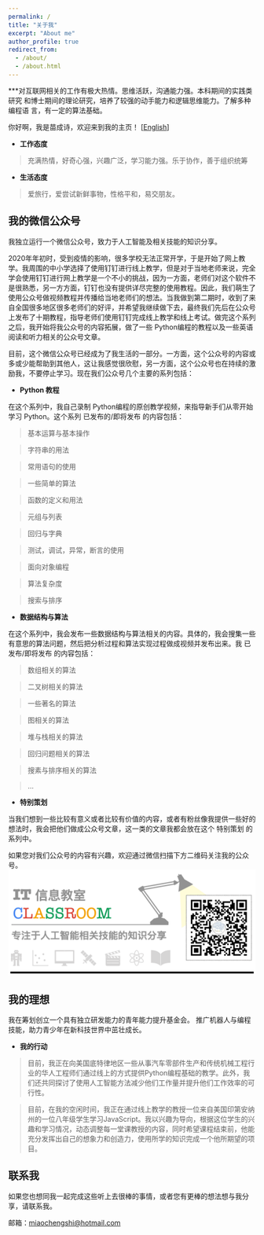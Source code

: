 ```yaml
---
permalink: /
title: "关于我"
excerpt: "About me"
author_profile: true
redirect_from: 
  - /about/
  - /about.html
---
```


***对互联网相关的工作有极大热情。思维活跃，沟通能力强。本科期间的实践类研究 和博士期间的理论研究，培养了较强的动手能力和逻辑思维能力。了解多种编程语 言，有一定的算法基础。

你好啊，我是苗成诗，欢迎来到我的主页！ [[English](https://miaochengshi.github.io)]

- **工作态度** 
> 充满热情，好奇心强，兴趣广泛，学习能力强。乐于协作，善于组织统筹

- **生活态度** 
> 爱旅行，爱尝试新鲜事物，性格平和，易交朋友。

## 我的微信公众号
我独立运行一个微信公众号，致力于人工智能及相关技能的知识分享。

2020年年初时，受到疫情的影响，很多学校无法正常开学，于是开始了网上教学。我周围的中小学选择了使用钉钉进行线上教学，但是对于当地老师来说，完全学会使用钉钉进行网上教学是一个不小的挑战，因为一方面，老师们对这个软件不是很熟悉，另一方方面，钉钉也没有提供详尽完整的使用教程。因此，我们萌生了使用公众号做视频教程并传播给当地老师们的想法。当我做到第二期时，收到了来自全国很多地区很多老师们的好评，并希望我继续做下去，最终我们先后在公众号上发布了十期教程，指导老师们使用钉钉完成线上教学和线上考试。做完这个系列之后，我开始将我公众号的内容拓展，做了一些 Python编程的教程以及一些英语阅读和听力相关的公众号文章。

目前，这个微信公众号已经成为了我生活的一部分。一方面，这个公众号的内容或多或少能帮助到其他人，这让我感觉很欣慰，另一方面，这个公众号也在持续的激励我，不要停止学习。现在我们公众号几个主要的系列包括：

- **Python 教程**

在这个系列中，我自己录制 Python编程的原创教学视频，来指导新手们从零开始学习 Python。这个系列 已发布的/即将发布 的内容包括：

> 基本运算与基本操作

> 字符串的用法

> 常用语句的使用

> 一些简单的算法

> 函数的定义和用法

> 元组与列表

> 回归与字典

> 测试，调试，异常，断言的使用

> 面向对象编程

> 算法复杂度

> 搜索与排序

- **数据结构与算法**

在这个系列中，我会发布一些数据结构与算法相关的内容。具体的，我会搜集一些有意思的算法问题，然后把分析过程和算法实现过程做成视频并发布出来。我 已发布/即将发布 的内容包括：

> 数组相关的算法

> 二叉树相关的算法

> 一些著名的算法

> 图相关的算法

> 堆与栈相关的算法

> 回归问题相关的算法

> 搜素与排序相关的算法

> ...

- **特别策划**

当我们想到一些比较有意义或者比较有价值的内容，或者有粉丝像我提供一些好的想法时，我会把他们做成公众号文章，这一类的文章我都会放在这个 特别策划 的系列中。

如果您对我们公众号的内容有兴趣，欢迎通过微信扫描下方二维码关注我的公众号。
![My WeChat Official Account](/images/WeChatQR.gif)


## 我的理想

我在筹划创立一个具有独立研发能力的青年能力提升基金会。 推广机器人与编程技能，助力青少年在新科技世界中茁壮成长。

- **我的行动**

> 目前，我正在向美国底特律地区一些从事汽车零部件生产和传统机械工程行业的华人工程师们通过线上的方式提供Python编程基础的教学。此外，我们还共同探讨了使用人工智能方法减少他们工作量并提升他们工作效率的可行性。

> 目前，在我的空闲时间，我正在通过线上教学的教授一位来自美国印第安纳州的一位八年级学生学习JavaScript。我以兴趣为导向，根据这位学生的兴趣和学习情况，动态调整每一堂课教授的内容，同时希望课程结束前，他能充分发挥出自己的想象力和创造力，使用所学的知识完成一个他所期望的项目。


联系我
------
如果您也想同我一起完成这些听上去很棒的事情，或者您有更棒的想法想与我分享，请联系我。

邮箱：miaochengshi@hotmail.com
